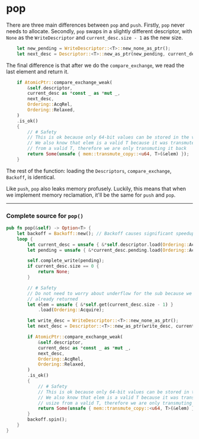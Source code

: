 # pop

There are three main differences between `pop` and `push`. Firstly, `pop` never
needs to allocate. Secondly, `pop` swaps in a slightly different descriptor,
with `None` as the `WriteDescriptor` and `current_desc.size - 1` as the new
size.

```rust
    let new_pending = WriteDescriptor::<T>::new_none_as_ptr();
    let next_desc = Descriptor::<T>::new_as_ptr(new_pending, current_desc.size - 1);

```

The final difference is that after we do the `compare_exchange`, we read the
last element and return it.

```rust
    if AtomicPtr::compare_exchange_weak(
        &self.descriptor,
        current_desc as *const _ as *mut _,
        next_desc,
        Ordering::AcqRel,
        Ordering::Relaxed,
    )
    .is_ok()
    {
        // # Safety
        // This is ok because only 64-bit values can be stored in the vector
        // We also know that elem is a valid T because it was transmuted into a usize
        // from a valid T, therefore we are only transmuting it back
        return Some(unsafe { mem::transmute_copy::<u64, T>(&elem) });
    }

```

The rest of the function: loading the `Descriptors`, `compare_exchange`,
`Backoff`, is identical.

Like `push`, `pop` also leaks memory profusely. Luckily, this means that when we implement memory reclamation, it'll be the same for `push` and `pop`.

---

### Complete source for `pop()`

```rust
pub fn pop(&self) -> Option<T> {
    let backoff = Backoff::new(); // Backoff causes significant speedup
    loop {
        let current_desc = unsafe { &*self.descriptor.load(Ordering::Acquire) };
        let pending = unsafe { &*current_desc.pending.load(Ordering::Acquire) };

        self.complete_write(pending);
        if current_desc.size == 0 {
            return None;
        }

        // # Safety
        // Do not need to worry about underflow for the sub because we would have
        // already returned
        let elem = unsafe { &*self.get(current_desc.size - 1) }
            .load(Ordering::Acquire);

        let write_desc = WriteDescriptor::<T>::new_none_as_ptr();
        let next_desc = Descriptor::<T>::new_as_ptr(write_desc, current_desc.size - 1);

        if AtomicPtr::compare_exchange_weak(
            &self.descriptor,
            current_desc as *const _ as *mut _,
            next_desc,
            Ordering::AcqRel,
            Ordering::Relaxed,
        )
        .is_ok()
        {
            // # Safety
            // This is ok because only 64-bit values can be stored in the vector
            // We also know that elem is a valid T because it was transmuted into a
            // usize from a valid T, therefore we are only transmuting it back
            return Some(unsafe { mem::transmute_copy::<u64, T>(&elem) });
        }
        backoff.spin();
    }
}

```
